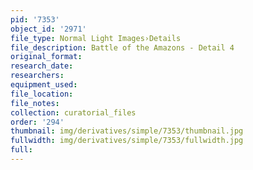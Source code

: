 ```yaml
---
pid: '7353'
object_id: '2971'
file_type: Normal Light Images›Details
file_description: Battle of the Amazons - Detail 4
original_format:
research_date:
researchers:
equipment_used:
file_location:
file_notes:
collection: curatorial_files
order: '294'
thumbnail: img/derivatives/simple/7353/thumbnail.jpg
fullwidth: img/derivatives/simple/7353/fullwidth.jpg
full:
---
```

